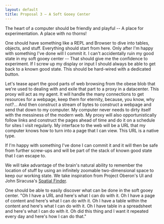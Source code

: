 ```yaml
---
layout: default
title: Proposal 3 — A Soft Gooey Center
---
```


The heart of a computer should be friendly and playful -- A place for experimentation.
A place with no thorns!

One should have something like a REPL and Browser to dive into tables, objects, and stuff.
Everything should start from here. Only after I'm happy with something I've done will I commit it.
I can't accidentally ruin my good state in my soft gooey center -- That should give me
the confidence to experiment. If I screw up my display or input I should always be able to get back
to a known good state. This should be hard-wired with a dedicated button. 

Let's tease apart the good parts of web browsing from the obese blob that we're used to dealing with
and exile that part to a proxy in a datacenter. This proxy will act as my agent. It will handle the
many connections to get resources for a webpage, keep them for eternity, because, you know, why not?...
And then construct a stream of bytes to construct a webpage and send that down to my computer. My
computer never needs to dirty itself with the messiness of the modern web. My proxy will also opportunistically
follow links and construct the pages ahead of time and do it on a schedule for sites I visit regularly.
My interface to the web will be a URL that my computer knows how to turn into a page that I can view.
This URL is a native type.

If I'm happy with something I've done I can commit it and it will then be safe from further screw-ups
and will be part of the stack of known good state that I can escape to.

We will take advantage of the brain's natural ability to remember the location of stuff by using an
infinitely zoomable two-dimensional space to keep our working state. We take inspiration from Project
Oberon's UI and John Siracusa's [Spatial Finder](https://arstechnica.com/gadgets/2003/04/finder/3/).

One should be able to easily discover what can be done in the soft gooey center. "Oh I have a URL
and here's what I can do with it. Oh I have a page of content and here's what I can do with it. Oh
I have a table within the content and here's what I can do with it. Oh I have table in a spreadsheet
and here's what I can do with it. Oh did this thing and I want it repeated every day and here's how
I can do that." 
